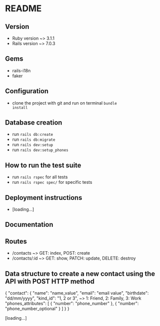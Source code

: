 # README

## Version
  * Ruby version ~> 3.1.1
  * Rails version ~> 7.0.3

## Gems
  * rails-i18n
  * faker

## Configuration
* clone the project with git and run on terminal <code>bundle install</code>

## Database creation
* run <code>rails db:create</code>
* run <code>rails db:migrate</code>
* run <code>rails dev:setup</code>
* run <code>rails dev:setup_phones</code>

## How to run the test suite
* run <code>rails rspec</code> for all tests
* run <code>rails rspec spec/</code> for specific tests

## Deployment instructions
* [loading...]

## Documentation

## Routes
* /contacts ~> GET: index, POST: create
* /contacts/:id ~> GET: show, PATCH: update, DELETE: destroy

## Data structure to create a new contact using the API with POST HTTP method
{ "contact":
	{
		"name": "name_value",
		"email": "email value",
		"birthdate": "dd/mm/yyyy",
		"kind_id": "1, 2 or 3", ~> 1: Friend, 2: Family, 3: Work
		"phones_attributes": [
			{
				"number": "phone_number"
			},
			{
				"number": "phone_number_optional"
			}
		]
	}
}

[loading...]